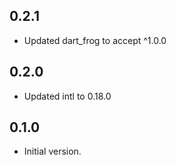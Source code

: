 ## 0.2.1

- Updated dart_frog to accept ^1.0.0

## 0.2.0

- Updated intl to 0.18.0

## 0.1.0

- Initial version.
